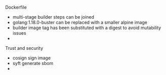 Dockerfile

- multi-stage builder steps can be joined
- golang:1.18.0-buster can be replaced with a smaller alpine image
- builder image tag has been substituted with a digest to avoid mutability issues
- 

Trust and security

- cosign sign image
- syft generate sbom
- 
